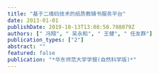 ```yaml
---
title: "基于二维码技术的纸质教辅书服务平台"
date: 2013-01-01
publishDate: 2019-10-13T13:08:50.708079Z
authors: [" 冯翔", " 吴永和", " 王健", " 任友群"]
publication_types: ["2"]
abstract: ""
featured: false
publication: "*华东师范大学学报(自然科学版)*"
---
```



